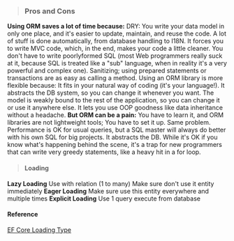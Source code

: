 > ### Pros and Cons
 **Using ORM saves a lot of time because:**
 DRY: You write your data model in only one place, and it's easier to update, maintain, and reuse the code.
 A lot of stuff is done automatically, from database handling to I18N.
 It forces you to write MVC code, which, in the end, makes your code a little cleaner.
 You don't have to write poorlyformed SQL (most Web programmers really suck at it, because SQL is treated like a "sub" language, when in reality it's a very powerful and complex one).
 Sanitizing; using prepared statements or transactions are as easy as calling a method.
 Using an ORM library is more flexible because:
 It fits in your natural way of coding (it's your language!).
 It abstracts the DB system, so you can change it whenever you want.
 The model is weakly bound to the rest of the application, so you can change it or use it anywhere else.
 It lets you use OOP goodness like data inheritance without a headache.
 **But ORM can be a pain:**
 You have to learn it, and ORM libraries are not lightweight tools;
 You have to set it up. Same problem.
 Performance is OK for usual queries, but a SQL master will always do better with his own SQL for big projects.
 It abstracts the DB. While it's OK if you know what's happening behind the scene, it's a trap for new programmers that can write very greedy statements, like a heavy hit in a for loop.


> #### Loading 
**Lazy Loading**
 Use with relation (1 to many)
 Make sure don't use it entity immediately
**Eager Loading**
 Make sure use this entity everywhere and multiple times
**Explicit Loading**
 Use 1 query execute from database


#### Reference
[EF Core Loading Type](https://tedu.com.vn/laptrinhaspnet/timhieuvelazyloadingvaeargerloadingtrongentityframework120.html)
